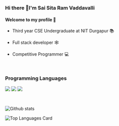 ### Hi there 👋I'm Sai Sita Ram Vaddavalli

#### Welcome to my profile 🙎️

- Third year CSE Undergraduate at NIT Durgapur 📚

- Full stack developer 🕸️

- Competitive Programmer 💻

</br>

### Programming Languages
<img src='https://img.shields.io/badge/-C%20&%20C++-659ad2?style=flat&logo=c%2B%2B&logoColor=ffffff'> <img src="https://img.shields.io/badge/-JavaScript-eed718?style=flat&logo=javascript&logoColor=ffffff"> <img src="https://img.shields.io/badge/-Python-blue?style=flat&logo=python&logoColor=white"> 


</br>

![Github stats](https://github-readme-stats.vercel.app/api?username=saisitaram2000&theme=highcontrast&show_icons=true&count_private=true)

![Top Languages Card](https://github-readme-stats.vercel.app/api/top-langs/?username=saisitaram2000&layout=compact&theme=highcontrast)
